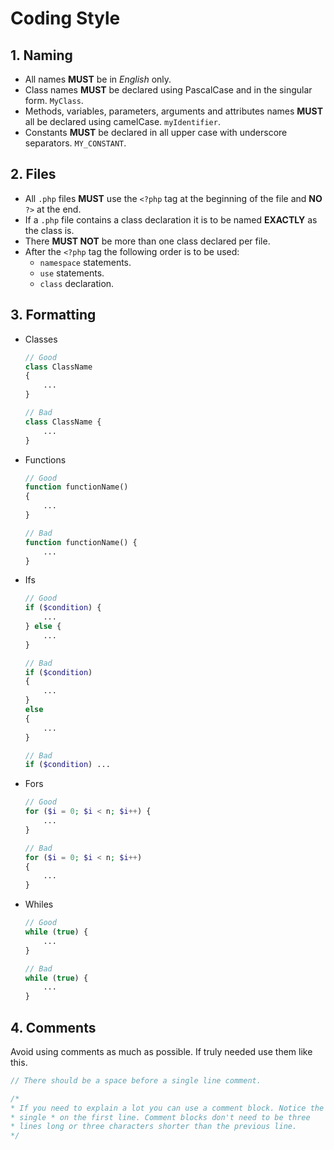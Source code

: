 # Coding Style

## 1. Naming
- All names **MUST** be in *English* only.
- Class names **MUST** be declared using PascalCase and in the singular form. `MyClass`.
- Methods, variables, parameters, arguments and attributes names **MUST** all be declared using camelCase. `myIdentifier`.
- Constants **MUST** be declared in all upper case with underscore separators. `MY_CONSTANT`.

## 2. Files
- All `.php` files **MUST** use the `<?php` tag at the beginning of the file and **NO** `?>` at the end.
- If a `.php` file contains a class declaration it is to be named **EXACTLY** as the class is.
- There **MUST NOT** be more than one class declared per file.
- After the `<?php` tag the following order is to be used:
    - `namespace` statements.
    - `use` statements.
    - `class` declaration.

## 3. Formatting
- Classes
    ```php
    // Good
    class ClassName
    {
        ...
    }
    
    // Bad
    class ClassName {
        ...
    }
    ```
    
- Functions
    ```php
    // Good
    function functionName() 
    {
        ...
    }
    
    // Bad
    function functionName() {
        ...
    }
    ```
   
- Ifs
  
    ```php
    // Good
    if ($condition) {
        ...
    } else {
        ...
    }
    
    // Bad
    if ($condition) 
    {
        ...
    }
    else
    {
        ...
    }

    // Bad
    if ($condition) ...
    ```
    
- Fors
    ```php
    // Good
    for ($i = 0; $i < n; $i++) {
        ...
    }
    
    // Bad
    for ($i = 0; $i < n; $i++) 
    {
        ...
    }
    ```
    
- Whiles
  ```php
  // Good
  while (true) {
      ...
  }

  // Bad
  while (true) {
      ...
  }
  ```

## 4. Comments
Avoid using comments as much as possible. If truly needed use them like this.
```php
// There should be a space before a single line comment.

/*
* If you need to explain a lot you can use a comment block. Notice the
* single * on the first line. Comment blocks don't need to be three
* lines long or three characters shorter than the previous line.
*/
```
